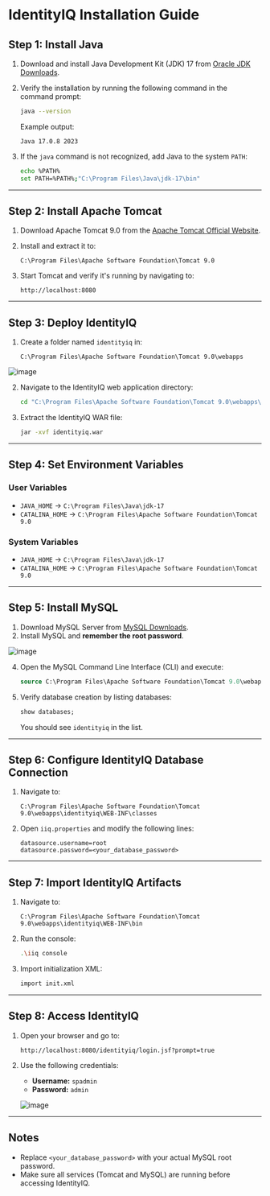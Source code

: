 # IdentityIQ Installation Guide

## Step 1: Install Java

1. Download and install Java Development Kit (JDK) 17 from [Oracle JDK Downloads](https://www.oracle.com/java/technologies/javase/jdk17-archive-downloads.html).
2. Verify the installation by running the following command in the command prompt:

    ```bash
    java --version
    ```

    Example output:

    ```
    Java 17.0.8 2023
    ```

3. If the `java` command is not recognized, add Java to the system `PATH`:

    ```bash
    echo %PATH%
    set PATH=%PATH%;"C:\Program Files\Java\jdk-17\bin"
    ```

---

## Step 2: Install Apache Tomcat

1. Download Apache Tomcat 9.0 from the [Apache Tomcat Official Website](https://tomcat.apache.org/download-90.cgi).
2. Install and extract it to:

    ```
    C:\Program Files\Apache Software Foundation\Tomcat 9.0
    ```

3. Start Tomcat and verify it's running by navigating to:

    ```
    http://localhost:8080
    ```

---

## Step 3: Deploy IdentityIQ

1. Create a folder named `identityiq` in:

    ```
    C:\Program Files\Apache Software Foundation\Tomcat 9.0\webapps
    ```
![image](https://github.com/user-attachments/assets/937ffc35-e217-4a38-91b3-1d0afcc27e6f)

2. Navigate to the IdentityIQ web application directory:

    ```bash
    cd "C:\Program Files\Apache Software Foundation\Tomcat 9.0\webapps\identityiq"
    ```

3. Extract the IdentityIQ WAR file:

    ```bash
    jar -xvf identityiq.war
    ```

---

## Step 4: Set Environment Variables

### User Variables

- `JAVA_HOME` → `C:\Program Files\Java\jdk-17`
- `CATALINA_HOME` → `C:\Program Files\Apache Software Foundation\Tomcat 9.0`

### System Variables

- `JAVA_HOME` → `C:\Program Files\Java\jdk-17`
- `CATALINA_HOME` → `C:\Program Files\Apache Software Foundation\Tomcat 9.0`

---

## Step 5: Install MySQL

1. Download MySQL Server from [MySQL Downloads](https://dev.mysql.com/downloads/file/?id=536788).
2. Install MySQL and **remember the root password**.
   
![image](https://github.com/user-attachments/assets/b9dbfd76-da10-4186-92dd-96566ca867a4)
   

4. Open the MySQL Command Line Interface (CLI) and execute:

    ```sql
    source C:\Program Files\Apache Software Foundation\Tomcat 9.0\webapps\identityiq\database\create_identityiq_tables-8.3.mysql
    ```

5. Verify database creation by listing databases:

    ```sql
    show databases;
    ```

    You should see `identityiq` in the list.

---

## Step 6: Configure IdentityIQ Database Connection

1. Navigate to:

    ```
    C:\Program Files\Apache Software Foundation\Tomcat 9.0\webapps\identityiq\WEB-INF\classes
    ```

2. Open `iiq.properties` and modify the following lines:

    ```properties
    datasource.username=root
    datasource.password=<your_database_password>
    ```

---

## Step 7: Import IdentityIQ Artifacts

1. Navigate to:

    ```
    C:\Program Files\Apache Software Foundation\Tomcat 9.0\webapps\identityiq\WEB-INF\bin
    ```

2. Run the console:

    ```bash
    .\iiq console
    ```

3. Import initialization XML:

    ```bash
    import init.xml
    ```

---

## Step 8: Access IdentityIQ

1. Open your browser and go to:

    ```
    http://localhost:8080/identityiq/login.jsf?prompt=true
    ```

2. Use the following credentials:

    - **Username:** `spadmin`
    - **Password:** `admin`

   ![image](https://github.com/user-attachments/assets/f94af4e9-6327-4c3a-929a-94bc15e5b48f)

---

## Notes

- Replace `<your_database_password>` with your actual MySQL root password.
- Make sure all services (Tomcat and MySQL) are running before accessing IdentityIQ.
